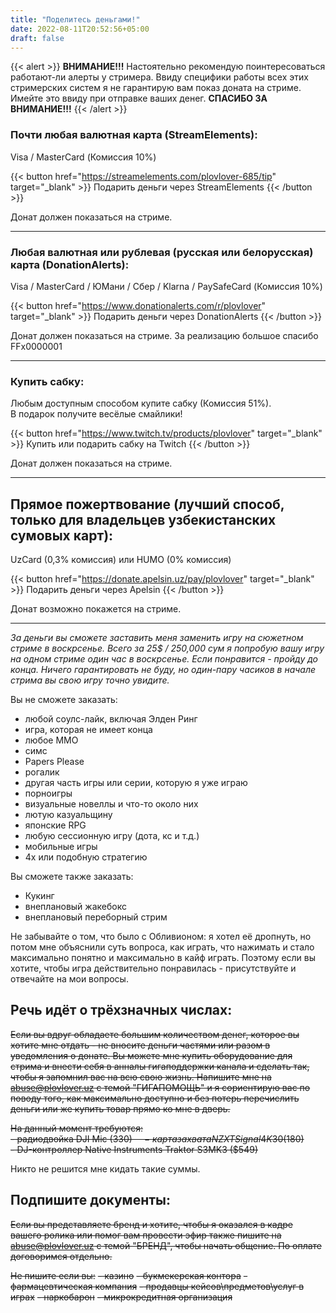 ```yaml
---
title: "Поделитесь деньгами!"
date: 2022-08-11T20:52:56+05:00
draft: false
---
```


{{< alert >}}
**ВНИМАНИЕ!!!** Настоятельно рекомендую поинтересоваться работают-ли алерты у стримера. Ввиду специфики работы всех этих стримерских систем я не гарантирую вам показ доната на стриме. Имейте это ввиду при отправке ваших денег. **СПАСИБО ЗА ВНИМАНИЕ!!!**
{{< /alert >}}

<!--
### Выберите удобный метод:
[UzCard/Humo UZS](#ap)

[Visa/MasterCard USD/EUR](#se)

[Visa/MasterCard RUB/BLR](#da)

[Twitch Subscribtion](#tw)

[Sber](#da)

[Paypal](#se)

[ЮМани](#da)

[Qiwi](#da)

[Payeer](#se)

[SteamPay](#se)

[PaySafeCard USD/EUR](#da)

[Klarna Sofort EUR](#da)

---
-->

<a name="se"></a>
### Почти любая валютная карта (StreamElements):

Visa / MasterCard (Комиссия 10%)

{{< button href="https://streamelements.com/plovlover-685/tip" target="_blank" >}}
Подарить деньги через StreamElements
{{< /button >}}

Донат должен показаться на стриме.

---
<a name="da"></a>
### Любая валютная или рублевая (русская или белорусская) карта (DonationAlerts):

Visa / MasterCard / ЮМани / Сбер / Klarna / PaySafeCard (Комиссия 10%)

{{< button href="https://www.donationalerts.com/r/plovlover" target="_blank" >}}
Подарить деньги через DonationAlerts
{{< /button >}}

Донат должен показаться на стриме. За реализацию большое спасибо FFx0000001

---
<a name="tw"></a>
### Купить сабку:

Любым доступным способом купите сабку (Комиссия 51%).   
В подарок получите весёлые смайлики!  

{{< button href="https://www.twitch.tv/products/plovlover" target="_blank" >}}
Купить или подарить сабку на Twitch
{{< /button >}}

Донат должен показаться на стриме.

---
<a name="ap"></a>
## Прямое пожертвование (лучший способ, только для владельцев узбекистанских сумовых карт):

UzCard (0,3% комиссия) или HUMO (0% комиссия)

{{< button href="https://donate.apelsin.uz/pay/plovlover" target="_blank" >}}
Подарить деньги через Apelsin
{{< /button >}}

Донат возможно покажется на стриме.

---

*За деньги вы сможете заставить меня заменить игру на сюжетном стриме в воскрсенье. Всего за 25$ / 250,000 сум я попробую вашу игру на одном стриме один час в воскрсенье. Если понравится - пройду до конца. Ничего гарантировать не буду, но один-пару часиков в начале стрима вы свою игру точно увидите.*

Вы не сможете заказать:
- любой соулс-лайк, включая Элден Ринг
- игра, которая не имеет конца
- любое ММО
- симс
- Papers Please
- рогалик
- другая часть игры или серии, которую я уже играю
- порноигры
- визуальные новеллы и что-то около них
- лютую казуальщину
- японские RPG
- любую сессионную игру (дота, кс и т.д.)
- мобильные игры 
- 4x или подобную стратегию

Вы сможете также заказать:
- Кукинг
- внеплановый жакебокс
- внеплановый переборный стрим

Не забывайте о том, что было с Обливионом: я хотел её дропнуть, но потом мне объяснили суть вопроса, как играть, что нажимать и стало максимально понятно и максимально в кайф играть. Поэтому если вы хотите, чтобы игра действительно понравилась - присутствуйте и отвечайте на мои вопросы. 

## Речь идёт о трёхзначных числах:

~~Если вы вдруг обладаете большим количеством денег, которое вы хотите мне отдать - не вносите деньги частями или разом в уведомления о донате. Вы можете мне купить оборудование для стрима и внести себя в анналы гигаподдержки канала и сделать так, чтобы я запомнил вас на всю свою жизнь. Напишите мне на <abuse@plovlover.uz> с темой "ГИГАПОМОЩЬ" и я сориентирую вас по поводу того, как максимально доступно и без потерь перечислить деньги или же купить товар прямо ко мне в дверь.~~

~~На данный момент требуются:~~  
~~- радиодвойка DJI Mic ($330)~~  
~~- карта захвата NZXT Signal 4K30 ($180)~~  
~~- DJ-контроллер Native Instruments Traktor S3MK3 ($549)~~

Никто не решится мне кидать такие суммы.

## Подпишите документы:

~~Если вы представляете бренд и хотите, чтобы я оказался в кадре вашего ролика или помог вам провести эфир также пишите на <abuse@plovlover.uz> с темой "БРЕНД", чтобы начать общение. По оплате договоримся отдельно.~~

~~Не пишите если вы:~~
~~- казино~~
~~- букмекерская контора~~
~~- фармацевтическая компания~~
~~- продавцы кейсов\предметов\услуг в играх~~
~~- наркобарон~~
~~- микрокредитная организация~~

